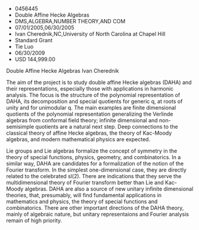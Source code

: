 
* 0456445
* Double Affine Hecke Algebras
* DMS,ALGEBRA,NUMBER THEORY,AND COM
* 07/01/2005,06/30/2005
* Ivan Cherednik,NC,University of North Carolina at Chapel Hill
* Standard Grant
* Tie Luo
* 06/30/2009
* USD 144,999.00

Double Affine Hecke Algebras Ivan Cherednik

The aim of the project is to study double affine Hecke algebras (DAHA) and their
representations, especially those with applications in harmonic analysis. The
focus is the structure of the polynomial representation of DAHA, its
decomposition and special quotients for generic q, at roots of unity and for
unimodular q. The main examples are finite dimensional quotients of the
polynomial representation generalizing the Verlinde algebras from conformal
field theory; infinite dimensional and non-semisimple quotients are a natural
next step. Deep connections to the classical theory of affine Hecke algebras,
the theory of Kac-Moody algebras, and modern mathematical physics are expected.

Lie groups and Lie algebras formalize the concept of symmetry in the theory of
special functions, physics, geometry, and combinatorics. In a similar way, DAHA
are candidates for a formalization of the notion of the Fourier transform. In
the simplest one-dimensional case, they are directly related to the celebrated
sl(2). There are indications that they serve the multidimensional theory of
Fourier transform better than Lie and Kac-Moody algebras. DAHA are also a source
of new unitary infinite dimensional theories, that, presumably, will find
fundamental applications in mathematics and physics, the theory of special
functions and combinatorics. There are other important directions of the DAHA
theory, mainly of algebraic nature, but unitary representaions and Fourier
analysis remain of high priority.
